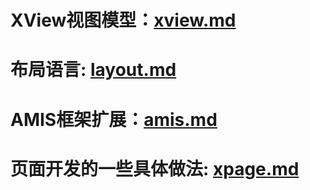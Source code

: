 # XView视图模型：[xview.md](xview.md)

# 布局语言: [layout.md](layout.md)

# AMIS框架扩展：[amis.md](amis.md)

# 页面开发的一些具体做法: [xpage.md](xpage.md)